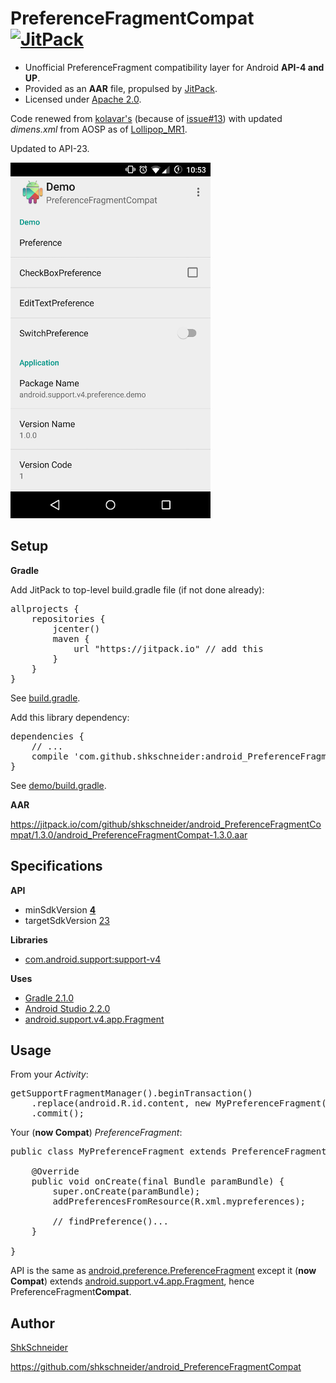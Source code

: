 PreferenceFragmentCompat [![JitPack](https://img.shields.io/github/tag/shkschneider/android_PreferenceFragmentCompat.svg?label=JitPack)](https://jitpack.io/#shkschneider/android_PreferenceFragmentCompat/1.3.0)
========================

- Unofficial PreferenceFragment compatibility layer for Android **API-4 and UP**.
- Provided as an **AAR** file, propulsed by [JitPack](http://jitpack.io).
- Licensed under [Apache 2.0](https://github.com/shkschneider/android_PreferenceFragmentCompat/blob/master/LICENSE).

Code renewed from [kolavar's](https://github.com/kolavar/android-support-v4-preferencefragment) (because of [issue#13](https://github.com/kolavar/android-support-v4-preferencefragment/issues/13)) with updated *dimens.xml* from AOSP as of [Lollipop_MR1](https://github.com/android/platform_frameworks_base/tree/lollipop-mr1-release).

Updated to API-23.

<img src="https://github.com/shkschneider/android_PreferenceFragmentCompat/blob/master/screenshot.png" width="320">

Setup
-----

**Gradle**

Add JitPack to top-level build.gradle file (if not done already):

<pre>allprojects {
    repositories {
        jcenter()
        maven {
            url "https://jitpack.io" // add this
        }
    }
}</pre>

See [build.gradle](https://github.com/shkschneider/android_PreferenceFragmentCompat/blob/master/build.gradle).

Add this library dependency:

<pre>dependencies {
    // ...
    compile 'com.github.shkschneider:android_PreferenceFragmentCompat:1.3.0@aar'
}</pre>

See [demo/build.gradle](https://github.com/shkschneider/android_PreferenceFragmentCompat/blob/master/demo/build.gradle).

**AAR**

https://jitpack.io/com/github/shkschneider/android_PreferenceFragmentCompat/1.3.0/android_PreferenceFragmentCompat-1.3.0.aar

Specifications
--------------

**API**

- minSdkVersion **[4](https://developer.android.com/reference/android/os/Build.VERSION_CODES.html#DONUT)**
- targetSdkVersion [23](https://developer.android.com/reference/android/os/Build.VERSION_CODES.html#M)

**Libraries**

- [com.android.support:support-v4](https://developer.android.com/tools/support-library/features.html#v4)

**Uses**

- [Gradle 2.1.0](http://tools.android.com/tech-docs/new-build-system)
- [Android Studio 2.2.0](https://developer.android.com/sdk/index.html)
- [android.support.v4.app.Fragment](https://developer.android.com/reference/android/support/v4/app/Fragment.html)

Usage
-----

From your *Activity*:

<pre>getSupportFragmentManager().beginTransaction()
    .replace(android.R.id.content, new MyPreferenceFragment())
    .commit();</pre>

Your (**now Compat**) *PreferenceFragment*:

<pre>public class MyPreferenceFragment extends PreferenceFragmentCompat {

    @Override
    public void onCreate(final Bundle paramBundle) {
        super.onCreate(paramBundle);
        addPreferencesFromResource(R.xml.mypreferences);

        // findPreference()...
    }

}</pre>

API is the same as [android.preference.PreferenceFragment](https://developer.android.com/reference/android/preference/PreferenceFragment.html) except it (**now Compat**) extends [android.support.v4.app.Fragment](https://developer.android.com/reference/android/support/v4/app/Fragment.html), hence PreferenceFragment**Compat**.

Author
------

[ShkSchneider](https://shkschneider.me/)

https://github.com/shkschneider/android_PreferenceFragmentCompat
